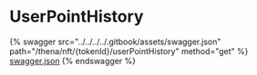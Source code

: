# UserPointHistory

{% swagger src="../../../../.gitbook/assets/swagger.json" path="/thena/nft/{tokenId}/userPointHistory" method="get" %}
[swagger.json](../../../../.gitbook/assets/swagger.json)
{% endswagger %}
